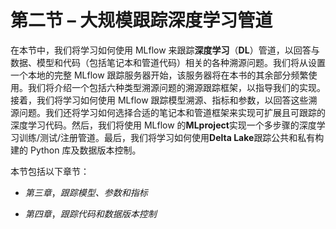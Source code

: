 # 第二节 – 大规模跟踪深度学习管道

在本节中，我们将学习如何使用 MLflow 来跟踪**深度学习**（**DL**）管道，以回答与数据、模型和代码（包括笔记本和管道代码）相关的各种溯源问题。我们将从设置一个本地的完整 MLflow 跟踪服务器开始，该服务器将在本书的其余部分频繁使用。我们将介绍一个包括六种类型溯源问题的溯源跟踪框架，以指导我们的实现。接着，我们将学习如何使用 MLflow 跟踪模型溯源、指标和参数，以回答这些溯源问题。我们还将学习如何选择合适的笔记本和管道框架来实现可扩展且可跟踪的深度学习代码。然后，我们将使用 MLflow 的**MLproject**实现一个多步骤的深度学习训练/测试/注册管道。最后，我们将学习如何使用**Delta Lake**跟踪公共和私有构建的 Python 库及数据版本控制。

本节包括以下章节：

+   *第三章*，*跟踪模型、参数和指标*

+   *第四章*，*跟踪代码和数据版本控制*
